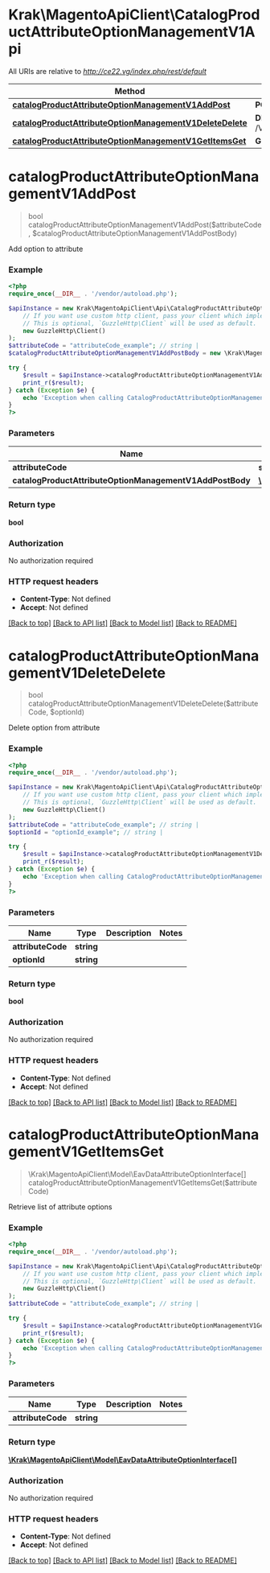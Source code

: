 # Krak\MagentoApiClient\CatalogProductAttributeOptionManagementV1Api

All URIs are relative to *http://ce22.vg/index.php/rest/default*

Method | HTTP request | Description
------------- | ------------- | -------------
[**catalogProductAttributeOptionManagementV1AddPost**](CatalogProductAttributeOptionManagementV1Api.md#catalogProductAttributeOptionManagementV1AddPost) | **POST** /V1/products/attributes/{attributeCode}/options | 
[**catalogProductAttributeOptionManagementV1DeleteDelete**](CatalogProductAttributeOptionManagementV1Api.md#catalogProductAttributeOptionManagementV1DeleteDelete) | **DELETE** /V1/products/attributes/{attributeCode}/options/{optionId} | 
[**catalogProductAttributeOptionManagementV1GetItemsGet**](CatalogProductAttributeOptionManagementV1Api.md#catalogProductAttributeOptionManagementV1GetItemsGet) | **GET** /V1/products/attributes/{attributeCode}/options | 


# **catalogProductAttributeOptionManagementV1AddPost**
> bool catalogProductAttributeOptionManagementV1AddPost($attributeCode, $catalogProductAttributeOptionManagementV1AddPostBody)



Add option to attribute

### Example
```php
<?php
require_once(__DIR__ . '/vendor/autoload.php');

$apiInstance = new Krak\MagentoApiClient\Api\CatalogProductAttributeOptionManagementV1Api(
    // If you want use custom http client, pass your client which implements `GuzzleHttp\ClientInterface`.
    // This is optional, `GuzzleHttp\Client` will be used as default.
    new GuzzleHttp\Client()
);
$attributeCode = "attributeCode_example"; // string | 
$catalogProductAttributeOptionManagementV1AddPostBody = new \Krak\MagentoApiClient\Model\CatalogProductAttributeOptionManagementV1AddPostBody(); // \Krak\MagentoApiClient\Model\CatalogProductAttributeOptionManagementV1AddPostBody | 

try {
    $result = $apiInstance->catalogProductAttributeOptionManagementV1AddPost($attributeCode, $catalogProductAttributeOptionManagementV1AddPostBody);
    print_r($result);
} catch (Exception $e) {
    echo 'Exception when calling CatalogProductAttributeOptionManagementV1Api->catalogProductAttributeOptionManagementV1AddPost: ', $e->getMessage(), PHP_EOL;
}
?>
```

### Parameters

Name | Type | Description  | Notes
------------- | ------------- | ------------- | -------------
 **attributeCode** | **string**|  |
 **catalogProductAttributeOptionManagementV1AddPostBody** | [**\Krak\MagentoApiClient\Model\CatalogProductAttributeOptionManagementV1AddPostBody**](../Model/CatalogProductAttributeOptionManagementV1AddPostBody.md)|  | [optional]

### Return type

**bool**

### Authorization

No authorization required

### HTTP request headers

 - **Content-Type**: Not defined
 - **Accept**: Not defined

[[Back to top]](#) [[Back to API list]](../../README.md#documentation-for-api-endpoints) [[Back to Model list]](../../README.md#documentation-for-models) [[Back to README]](../../README.md)

# **catalogProductAttributeOptionManagementV1DeleteDelete**
> bool catalogProductAttributeOptionManagementV1DeleteDelete($attributeCode, $optionId)



Delete option from attribute

### Example
```php
<?php
require_once(__DIR__ . '/vendor/autoload.php');

$apiInstance = new Krak\MagentoApiClient\Api\CatalogProductAttributeOptionManagementV1Api(
    // If you want use custom http client, pass your client which implements `GuzzleHttp\ClientInterface`.
    // This is optional, `GuzzleHttp\Client` will be used as default.
    new GuzzleHttp\Client()
);
$attributeCode = "attributeCode_example"; // string | 
$optionId = "optionId_example"; // string | 

try {
    $result = $apiInstance->catalogProductAttributeOptionManagementV1DeleteDelete($attributeCode, $optionId);
    print_r($result);
} catch (Exception $e) {
    echo 'Exception when calling CatalogProductAttributeOptionManagementV1Api->catalogProductAttributeOptionManagementV1DeleteDelete: ', $e->getMessage(), PHP_EOL;
}
?>
```

### Parameters

Name | Type | Description  | Notes
------------- | ------------- | ------------- | -------------
 **attributeCode** | **string**|  |
 **optionId** | **string**|  |

### Return type

**bool**

### Authorization

No authorization required

### HTTP request headers

 - **Content-Type**: Not defined
 - **Accept**: Not defined

[[Back to top]](#) [[Back to API list]](../../README.md#documentation-for-api-endpoints) [[Back to Model list]](../../README.md#documentation-for-models) [[Back to README]](../../README.md)

# **catalogProductAttributeOptionManagementV1GetItemsGet**
> \Krak\MagentoApiClient\Model\EavDataAttributeOptionInterface[] catalogProductAttributeOptionManagementV1GetItemsGet($attributeCode)



Retrieve list of attribute options

### Example
```php
<?php
require_once(__DIR__ . '/vendor/autoload.php');

$apiInstance = new Krak\MagentoApiClient\Api\CatalogProductAttributeOptionManagementV1Api(
    // If you want use custom http client, pass your client which implements `GuzzleHttp\ClientInterface`.
    // This is optional, `GuzzleHttp\Client` will be used as default.
    new GuzzleHttp\Client()
);
$attributeCode = "attributeCode_example"; // string | 

try {
    $result = $apiInstance->catalogProductAttributeOptionManagementV1GetItemsGet($attributeCode);
    print_r($result);
} catch (Exception $e) {
    echo 'Exception when calling CatalogProductAttributeOptionManagementV1Api->catalogProductAttributeOptionManagementV1GetItemsGet: ', $e->getMessage(), PHP_EOL;
}
?>
```

### Parameters

Name | Type | Description  | Notes
------------- | ------------- | ------------- | -------------
 **attributeCode** | **string**|  |

### Return type

[**\Krak\MagentoApiClient\Model\EavDataAttributeOptionInterface[]**](../Model/EavDataAttributeOptionInterface.md)

### Authorization

No authorization required

### HTTP request headers

 - **Content-Type**: Not defined
 - **Accept**: Not defined

[[Back to top]](#) [[Back to API list]](../../README.md#documentation-for-api-endpoints) [[Back to Model list]](../../README.md#documentation-for-models) [[Back to README]](../../README.md)

